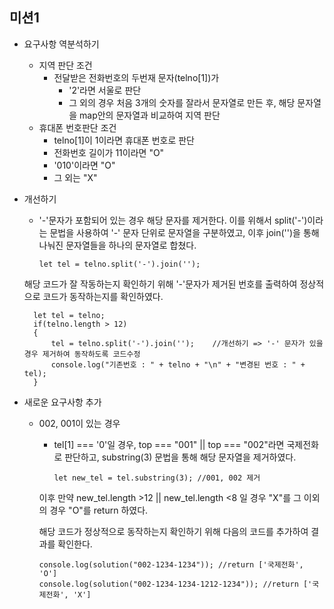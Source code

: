 ## 미션1
* 요구사항 역분석하기
  * 지역 판단 조건
    * 전달받은 전화번호의 두번재 문자(telno[1])가
      * '2'라면 서울로 판단
      * 그 외의 경우 처음 3개의 숫자를 잘라서 문자열로 만든 후, 해당 문자열을 map안의 문자열과 비교하여 지역 판단
  * 휴대폰 번호판단 조건
    * telno[1]이 1이라면 휴대폰 번호로 판단
    * 전화번호 길이가 11이라면 "O"
    * '010'이라면 "O"
    * 그 외는 "X"
* 개선하기
  * '-'문자가 포함되어 있는 경우 해당 문자를 제거한다. 이를 위해서 split('-')이라는 문법을 사용하여 '-' 문자 단위로 문자열을 구분하였고, 이후 join('')을 통해 나눠진 문자열들을 하나의 문자열로 합쳤다.

        let tel = telno.split('-').join('');

  해당 코드가 잘 작동하는지 확인하기 위해 '-'문자가 제거된 번호를 출력하여 정상적으로 코드가 동작하는지를 확인하였다.
  
        let tel = telno;
        if(telno.length > 12)
        {
            tel = telno.split('-').join('');    //개선하기 => '-' 문자가 있을 경우 제거하여 동작하도록 코드수정
            console.log("기존번호 : " + telno + "\n" + "변경된 번호 : " + tel);
        }
  
* 새로운 요구사항 추가
  * 002, 001이 있는 경우
    * tel[1] === '0'일 경우, top === "001" || top === "002"라면 국제전화로 판단하고, substring(3) 문법을 통해 해당 문자열을 제거하였다.

          let new_tel = tel.substring(3); //001, 002 제거

    이후 만약 new_tel.length >12 || new_tel.length <8 일 경우 "X"를 그 이외의 경우 "O"를 return 하였다.

    해당 코드가 정상적으로 동작하는지 확인하기 위해 다음의 코드를 추가하여 결과를 확인한다.

        console.log(solution("002-1234-1234")); //return ['국제전화', 'O']
        console.log(solution("002-1234-1234-1212-1234")); //return ['국제전화', 'X']

    
